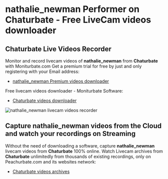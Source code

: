 # nathalie_newman Performer on Chaturbate - Free LiveCam videos downloader

## Chaturbate Live Videos Recorder

Monitor and record livecam videos of **nathalie_newman** from **Chaturbate** with Moniturbate.com
Get a premium trial for free by just and only registering with your Email address:
* [nathalie_newman Premium videos downloader](https://moniturbate.com/request-demo-licence-key.html)

Free livecam videos downloader - Moniturbate Software:
* [Chaturbate videos downloader](https://moniturbate.com/moniturbate-download-software.html)

![nathalie_newman livecam videos recorder](https://peachurnet.com/templates/moniturbate-software.png)


## Capture nathalie_newman videos from the Cloud and watch your recordings on Streaming

Without the need of downloading a software, capture **nathalie_newman** livecam videos from **Chaturbate** 100% online.
Watch Livecam archives from **Chaturbate** unlimitedly from thousands of existing recordings, only on Peachurbate.com and its websites network:
* [Chaturbate videos archives](https://peachurnet.com/)